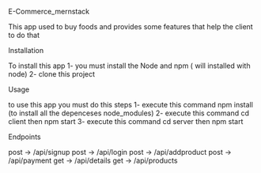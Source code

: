 
E-Commerce_mernstack

   This app used to buy foods and provides some features that
     help the client to do that



Installation

   To install this app 
  1- you must install the Node and  npm ( will installed with node)
  2- clone this project


Usage

  to use this app you must do this steps
  1- execute this command  npm install (to install all the depenceses node_modules)
  2- execute this command cd client then  npm start 
  3- execute this command cd server then  npm start  


 Endpoints

 post -> /api/signup
 post -> /api/login
 post -> /api/addproduct
 post -> /api/payment
 get -> /api/details
 get -> /api/products
